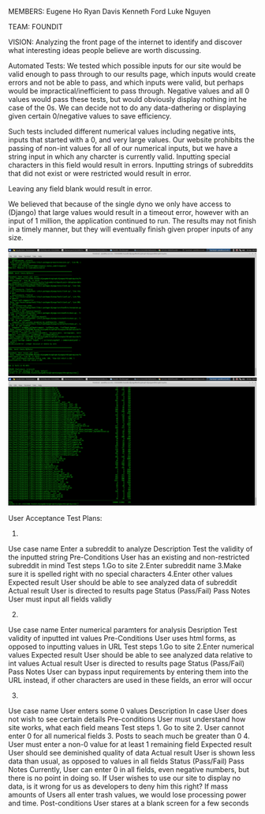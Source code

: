 MEMBERS:
Eugene Ho
Ryan Davis
Kenneth Ford
Luke Nguyen

TEAM: FOUNDIT

VISION:
Analyzing the front page of the internet to identify and discover what interesting ideas people believe are worth discussing.

Automated Tests:
We tested which possible inputs for our site would be valid enough to pass through to our results page, which inputs would create errors and not be able to pass, and which inputs were valid, but perhaps would be impractical/inefficient to pass through. Negative values and all 0 values would pass these tests, but would obviously display nothing int he case of the 0s. We can decide not to do any data-dathering or displaying given certain 0/negative values to save efficiency.

Such tests included different numerical values including negative ints, inputs that started with a 0, and very large values.
Our website prohibits the passing of non-int values for all of our numerical inputs, but we have a string input in which any charcter is currently valid. Inputting special characters in this field would result in errors. Inputting strings of subreddits that did not exist or were restricted would result in error.

Leaving any field blank would result in error.

We believed that because of the single dyno we only have access to (Django) that large values would result in a timeout error, however with an input of 1 million, the application continued to run. The results may not finish in a timely manner, but they will eventually finish given proper inputs of any size.

![alt tag](https://raw.githubusercontent.com/LogicianJones/CSCI3308_Foundit/master/Screenshot_2017-04-06_06-39-53.png)
![alt tag](https://github.com/LogicianJones/CSCI3308_Foundit/blob/master/Screenshot_2017-04-06_06-40-42.png)

User Acceptance Test Plans:

1.
Use case name
	Enter a subreddit to analyze
Description
	Test the validity of the inputted string
Pre-Conditions
	User has an existing and non-restricted subreddit in mind
Test steps
	1.Go to site
	2.Enter subreddit name
	3.Make sure it is spelled right with no special characters
	4.Enter other values
Expected result
	User should be able to see analyzed data of subreddit
Actual result
	User is directed to results page
Status (Pass/Fail)
	Pass
Notes
	User must input all fields validly
	
2.
Use case name
	Enter numerical paramters for analysis
Desription
	Test validity of inputted int values
Pre-Conditions
	User uses html forms, as opposed to inputting values in URL
Test steps
	1.Go to site
	2.Enter numerical values
Expected result
	User should be able to see analyzed data relative to int values
Actual result
	User is directed to results page
Status (Pass/Fail)
	Pass
Notes
	User can bypass input requirements by entering them into the URL 		instead, if other characters are used in these fields, an error will occur

3.
Use case name
	User enters some 0 values
Description
	In case User does not wish to see certain details
Pre-conditions
	User must understand how site works, what each field means
Test steps
    1. Go to site
    2. User cannot enter 0 for all numerical fields
    3. Posts to seach much be greater than 0
    4. User must enter a non-0 value for at least 1 remaining field
Expected result
    User should see deminished quality of data
Actual result
    User is shown less data than usual, as opposed to values in all fields
Status (Pass/Fail)
    Pass
Notes
    Currently, User can enter 0 in all fields, even negative numbers, but there is no point in doing so. If User wishes to use our site to display no data, is it wrong for us as developers to deny him this right? If mass amounts of Users all enter trash values, we would lose processing power and time.
Post-conditions
	User stares at a blank screen for a few seconds
